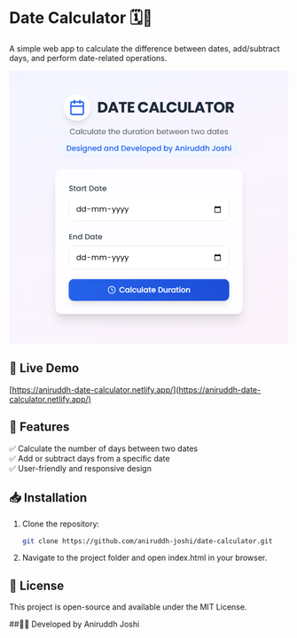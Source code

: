 # Date Calculator 🗓️🚀  

A simple web app to calculate the difference between dates, add/subtract days, and perform date-related operations.  

![Date Calculator](001_calc.png)  

## 🔗 Live Demo  
[https://aniruddh-date-calculator.netlify.app/](https://aniruddh-date-calculator.netlify.app/)  

## 📌 Features  
✅ Calculate the number of days between two dates  
✅ Add or subtract days from a specific date  
✅ User-friendly and responsive design  

## 📥 Installation  
1. Clone the repository:  
   ```bash
   git clone https://github.com/aniruddh-joshi/date-calculator.git
2. Navigate to the project folder and open index.html in your browser.

## 📜 License
This project is open-source and available under the MIT License.

##👨‍💻 Developed by Aniruddh Joshi

